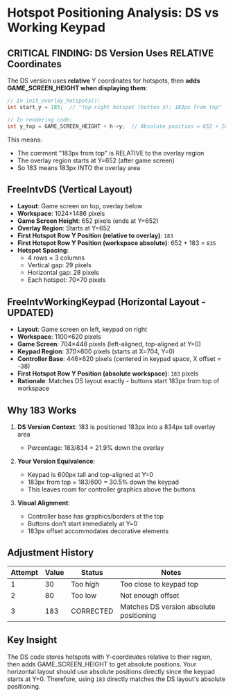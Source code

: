 # Hotspot Positioning Analysis: DS vs Working Keypad

## CRITICAL FINDING: DS Version Uses RELATIVE Coordinates

The DS version uses **relative** Y coordinates for hotspots, then **adds GAME_SCREEN_HEIGHT when displaying them**:

```c
// In init_overlay_hotspots():
int start_y = 183;  // "Top-right hotspot (button 3): 183px from top"

// In rendering code:
int y_top = GAME_SCREEN_HEIGHT + h->y;  // Absolute position = 652 + 183 = 835
```

This means:
- The comment "183px from top" is RELATIVE to the overlay region
- The overlay region starts at Y=652 (after game screen)
- So 183 means 183px INTO the overlay area

## FreeIntvDS (Vertical Layout)
- **Layout**: Game screen on top, overlay below
- **Workspace**: 1024×1486 pixels
- **Game Screen Height**: 652 pixels (ends at Y=652)
- **Overlay Region**: Starts at Y=652
- **First Hotspot Row Y Position (relative to overlay)**: `183`
- **First Hotspot Row Y Position (workspace absolute)**: 652 + 183 = `835`
- **Hotspot Spacing**: 
  - 4 rows × 3 columns
  - Vertical gap: 29 pixels
  - Horizontal gap: 28 pixels
  - Each hotspot: 70×70 pixels

## FreeIntvWorkingKeypad (Horizontal Layout - UPDATED)
- **Layout**: Game screen on left, keypad on right
- **Workspace**: 1100×620 pixels
- **Game Screen**: 704×448 pixels (left-aligned, top-aligned at Y=0)
- **Keypad Region**: 370×600 pixels (starts at X=704, Y=0)
- **Controller Base**: 446×620 pixels (centered in keypad space, X offset = -38)
- **First Hotspot Row Y Position (absolute workspace)**: `183` pixels
- **Rationale**: Matches DS layout exactly - buttons start 183px from top of workspace

## Why 183 Works

1. **DS Version Context**: 183 is positioned 183px into a 834px tall overlay area
   - Percentage: 183/834 = 21.9% down the overlay
   
2. **Your Version Equivalence**: 
   - Keypad is 600px tall and top-aligned at Y=0
   - 183px from top = 183/600 = 30.5% down the keypad
   - This leaves room for controller graphics above the buttons
   
3. **Visual Alignment**:
   - Controller base has graphics/borders at the top
   - Buttons don't start immediately at Y=0
   - 183px offset accommodates decorative elements

## Adjustment History
| Attempt | Value | Status | Notes |
|---------|-------|--------|-------|
| 1 | 30 | Too high | Too close to keypad top |
| 2 | 80 | Too low | Not enough offset |
| 3 | 183 | CORRECTED | Matches DS version absolute positioning |

## Key Insight
The DS code stores hotspots with Y-coordinates relative to their region, then adds GAME_SCREEN_HEIGHT to get absolute positions. Your horizontal layout should use absolute positions directly since the keypad starts at Y=0. Therefore, using `183` directly matches the DS layout's absolute positioning.
